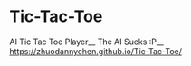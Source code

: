 # Tic-Tac-Toe
AI Tic Tac Toe Player__
The AI Sucks :P__
https://zhuodannychen.github.io/Tic-Tac-Toe/
